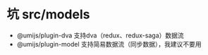 # 坑 src/models

- @umijs/plugin-dva    支持dva（redux、redux-saga）数据流
- @umijs/plugin-model  支持简易数据流（同步数据），我建议不要用
